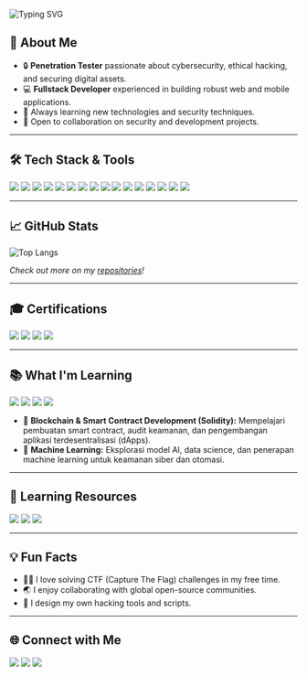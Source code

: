 <!-- Animated Header -->
<p align="left">
  <img src="https://readme-typing-svg.demolab.com?font=Fira+Code&size=32&pause=1000&color=36BCF7&left=true&vleft=true&width=600&lines=Hi+%F0%9F%91%8B%2C+I'm+Masday!;Penetration+Tester+%F0%9F%94%92;Fullstack+Developer+%F0%9F%92%BB;Welcome+to+my+GitHub+Profile!" alt="Typing SVG" />
</p>

<h2 align="left">🚀 About Me</h2>

<ul>
  <li>🔒 <b>Penetration Tester</b> passionate about cybersecurity, ethical hacking, and securing digital assets.</li>
  <li>💻 <b>Fullstack Developer</b> experienced in building robust web and mobile applications.</li>
  <li>🌱 Always learning new technologies and security techniques.</li>
  <li>🤝 Open to collaboration on security and development projects.</li>
</ul>

---

<h2 align="left">🛠️ Tech Stack & Tools</h2>

<p align="left">
  <img src="https://img.shields.io/badge/Python-3776AB?style=for-the-badge&logo=python&logoColor=white"/>
  <img src="https://img.shields.io/badge/JavaScript-F7DF1E?style=for-the-badge&logo=javascript&logoColor=black"/>
  <img src="https://img.shields.io/badge/Node.js-339933?style=for-the-badge&logo=nodedotjs&logoColor=white"/>
  <img src="https://img.shields.io/badge/Next.js-000000?style=for-the-badge&logo=nextdotjs&logoColor=white"/>
  <img src="https://img.shields.io/badge/Express.js-404D59?style=for-the-badge"/>
  <img src="https://img.shields.io/badge/MongoDB-4EA94B?style=for-the-badge&logo=mongodb&logoColor=white"/>
  <img src="https://img.shields.io/badge/PostgreSQL-316192?style=for-the-badge&logo=postgresql&logoColor=white"/>
  <img src="https://img.shields.io/badge/Bash-4EAA25?style=for-the-badge&logo=gnubash&logoColor=white"/>
  <img src="https://img.shields.io/badge/Linux-FCC624?style=for-the-badge&logo=linux&logoColor=black"/>
  <img src="https://img.shields.io/badge/Burp%20Suite-FF6600?style=for-the-badge&logo=burpsuite&logoColor=white"/>
  <img src="https://img.shields.io/badge/Metasploit-1F1F1F?style=for-the-badge&logo=metasploit&logoColor=white"/>
  <img src="https://img.shields.io/badge/Go-00ADD8?style=for-the-badge&logo=go&logoColor=white"/>
  <img src="https://img.shields.io/badge/Java-007396?style=for-the-badge&logo=java&logoColor=white"/>
  <img src="https://img.shields.io/badge/Nessus-0096D6?style=for-the-badge&logo=tenable&logoColor=white"/>
  <img src="https://img.shields.io/badge/Grafana-F46800?style=for-the-badge&logo=grafana&logoColor=white"/>
  <img src="https://img.shields.io/badge/Elastic-005571?style=for-the-badge&logo=elastic&logoColor=white"/>
</p>

---

<h2 align="left">📈 GitHub Stats</h2>

<p align="left">
  <img src="https://github-readme-stats.vercel.app/api/top-langs/?username=wmasday&layout=compact&theme=radical" alt="Top Langs"/>
</p>

<p align="left">
  <i>Check out more on my <a href="https://github.com/wmasday?tab=repositories">repositories</a>!</i>
</p>

---

<h2 align="left">🎓 Certifications</h2>

<p align="left">
  <img src="https://img.shields.io/badge/Web%20Application%20Penetration%20Tester%20eXtreme%20v2-informational?style=for-the-badge&color=blue"/>
  <img src="https://img.shields.io/badge/CompTIA%20Linux%2B-informational?style=for-the-badge&color=F80000&logo=comptia&logoColor=white"/>
  <img src="https://img.shields.io/badge/Certified%20Blockchain%20Practitioner%20(CBP)-with%20Merit-informational?style=for-the-badge&color=orange"/>
  <img src="https://img.shields.io/badge/Certified%20Network%20Security%20Practitioner%20(CNSP)-with%20Merit-informational?style=for-the-badge&color=green"/>
</p>

---

<h2 align="left">📚 What I'm Learning</h2>

<p align="left">
  <img src="https://img.shields.io/badge/Blockchain-181717?style=for-the-badge&logo=blockchaindotcom&logoColor=white"/>
  <img src="https://img.shields.io/badge/Solidity-363636?style=for-the-badge&logo=solidity&logoColor=white"/>
  <img src="https://img.shields.io/badge/Machine%20Learning-FF6F00?style=for-the-badge&logo=python&logoColor=white"/>
  <img src="https://img.shields.io/badge/AI%20Security-FF6F00?style=for-the-badge&logo=OpenAI&logoColor=white"/>
</p>

<ul>
  <li>🔗 <b>Blockchain & Smart Contract Development (Solidity):</b> Mempelajari pembuatan smart contract, audit keamanan, dan pengembangan aplikasi terdesentralisasi (dApps).</li>
  <li>🤖 <b>Machine Learning:</b> Eksplorasi model AI, data science, dan penerapan machine learning untuk keamanan siber dan otomasi.</li>
</ul>

---

<h2 align="left">📖 Learning Resources</h2>

<p align="left">
  <a href="https://cryptozombies.io/" target="_blank"><img src="https://img.shields.io/badge/CryptoZombies-Solidity-green?style=for-the-badge&logo=ethereum&logoColor=white"/></a>
  <a href="https://www.coursera.org/learn/machine-learning" target="_blank"><img src="https://img.shields.io/badge/Andrew%20Ng%20ML%20Course-blue?style=for-the-badge&logo=coursera&logoColor=white"/></a>
  <a href="https://www.kaggle.com/" target="_blank"><img src="https://img.shields.io/badge/Kaggle-Data%20Science-blue?style=for-the-badge&logo=kaggle&logoColor=white"/></a>
</p>

---

<h2 align="left">💡 Fun Facts</h2>

<ul>
  <li>🕵️‍♂️ I love solving CTF (Capture The Flag) challenges in my free time.</li>
  <li>🌏 I enjoy collaborating with global open-source communities.</li>
  <li>🎨 I design my own hacking tools and scripts.</li>
</ul>

---

<h2 align="left">🌐 Connect with Me</h2>

<p align="left">
  <a href="mailto:withmasday@gmail.com"><img src="https://img.shields.io/badge/Email-D14836?style=for-the-badge&logo=gmail&logoColor=white"/></a>
  <a href="https://linkedin.com/in/wmasday"><img src="https://img.shields.io/badge/LinkedIn-0077B5?style=for-the-badge&logo=linkedin&logoColor=white"/></a>
  <a href="https://twitter.com/0xnecl"><img src="https://img.shields.io/badge/Twitter-1DA1F2?style=for-the-badge&logo=x&logoColor=white"/></a>
</p>
